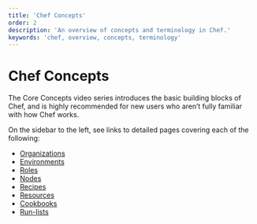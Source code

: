 ```yaml
---
title: 'Chef Concepts'
order: 2
description: 'An overview of concepts and terminology in Chef.'
keywords: 'chef, overview, concepts, terminology'
---
```


# Chef Concepts

The Core Concepts video series introduces the basic building blocks of Chef, and is highly recommended for new users who aren’t fully familiar with how Chef works. 

On the sidebar to the left, see links to detailed pages covering each of the following:

  * [Organizations](concepts/organizations)
  * [Environments](concepts/environments)
  * [Roles](concepts/roles)
  * [Nodes](concepts/nodes)
  * [Recipes](concepts/recipes)
  * [Resources](concepts/resources)
  * [Cookbooks](concepts/cookbooks)
  * [Run-lists](concepts/run-lists)

